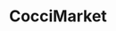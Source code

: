 ---
title: "CocciMarket"
url: /caen/coccimarket-place-monseigneur-des-hameaux/
shop: Lebensmittel
---
